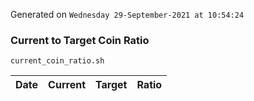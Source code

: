 Generated on `Wednesday 29-September-2021 at 10:54:24`

### Current to Target Coin Ratio
`current_coin_ratio.sh`

Date|Current|Target|Ratio
---|---|---|---
